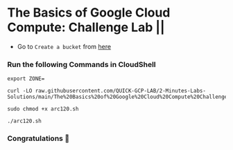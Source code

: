 # The Basics of Google Cloud Compute: Challenge Lab ||

- Go to `Create a bucket` from [here](https://console.cloud.google.com/storage/create-bucket?)

### Run the following Commands in CloudShell

```
export ZONE=
```

```
curl -LO raw.githubusercontent.com/QUICK-GCP-LAB/2-Minutes-Labs-Solutions/main/The%20Basics%20of%20Google%20Cloud%20Compute%20Challenge%20Lab/arc120.sh

sudo chmod +x arc120.sh

./arc120.sh
```

### Congratulations 🎉
